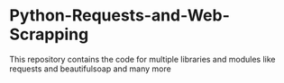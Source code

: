# Python-Requests-and-Web-Scrapping
This repository contains the code for multiple libraries and modules like requests and beautifulsoap and many more
